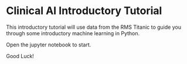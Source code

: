 # Clinical AI Introductory Tutorial

This introductory tutorial will use data from the RMS Titanic to guide you through some introductory machine learning in Python.

Open the jupyter notebook to start.

Good Luck!
